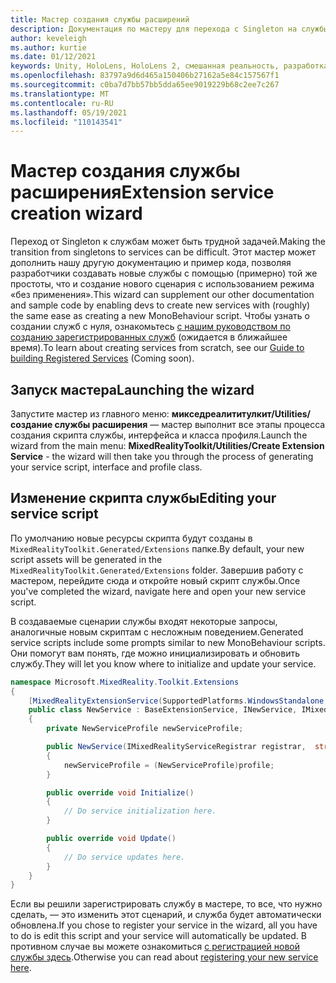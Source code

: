 ```yaml
---
title: Мастер создания службы расширений
description: Документация по мастеру для перехода с Singleton на службы МРТК
author: keveleigh
ms.author: kurtie
ms.date: 01/12/2021
keywords: Unity, HoloLens, HoloLens 2, смешанная реальность, разработка, MRTK
ms.openlocfilehash: 83797a9d6d465a150406b27162a5e84c157567f1
ms.sourcegitcommit: c0ba7d7bb57bb5dda65ee9019229b68c2ee7c267
ms.translationtype: MT
ms.contentlocale: ru-RU
ms.lasthandoff: 05/19/2021
ms.locfileid: "110143541"
---
```

# <a name="extension-service-creation-wizard"></a><span data-ttu-id="31f7f-104">Мастер создания службы расширения</span><span class="sxs-lookup"><span data-stu-id="31f7f-104">Extension service creation wizard</span></span>

<span data-ttu-id="31f7f-105">Переход от Singleton к службам может быть трудной задачей.</span><span class="sxs-lookup"><span data-stu-id="31f7f-105">Making the transition from singletons to services can be difficult.</span></span> <span data-ttu-id="31f7f-106">Этот мастер может дополнить нашу другую документацию и пример кода, позволяя разработчики создавать новые службы с помощью (примерно) той же простоты, что и создание нового сценария с использованием режима «без применения».</span><span class="sxs-lookup"><span data-stu-id="31f7f-106">This wizard can supplement our other documentation and sample code by enabling devs to create new services with (roughly) the same ease as creating a new MonoBehaviour script.</span></span> <span data-ttu-id="31f7f-107">Чтобы узнать о создании служб с нуля, ознакомьтесь [с нашим руководством по созданию зарегистрированных служб](../../configuration/mixed-reality-configuration-guide.md) (ожидается в ближайшее время).</span><span class="sxs-lookup"><span data-stu-id="31f7f-107">To learn about creating services from scratch, see our [Guide to building Registered Services](../../configuration/mixed-reality-configuration-guide.md) (Coming soon).</span></span>

## <a name="launching-the-wizard"></a><span data-ttu-id="31f7f-108">Запуск мастера</span><span class="sxs-lookup"><span data-stu-id="31f7f-108">Launching the wizard</span></span>

<span data-ttu-id="31f7f-109">Запустите мастер из главного меню: **микседреалититулкит/Utilities/создание службы расширения** — мастер выполнит все этапы процесса создания скрипта службы, интерфейса и класса профиля.</span><span class="sxs-lookup"><span data-stu-id="31f7f-109">Launch the wizard from the main menu: **MixedRealityToolkit/Utilities/Create Extension Service** - the wizard will then take you through the process of generating your service script, interface and profile class.</span></span>

## <a name="editing-your-service-script"></a><span data-ttu-id="31f7f-110">Изменение скрипта службы</span><span class="sxs-lookup"><span data-stu-id="31f7f-110">Editing your service script</span></span>

<span data-ttu-id="31f7f-111">По умолчанию новые ресурсы скрипта будут созданы в `MixedRealityToolkit.Generated/Extensions` папке.</span><span class="sxs-lookup"><span data-stu-id="31f7f-111">By default, your new script assets will be generated in the `MixedRealityToolkit.Generated/Extensions` folder.</span></span> <span data-ttu-id="31f7f-112">Завершив работу с мастером, перейдите сюда и откройте новый скрипт службы.</span><span class="sxs-lookup"><span data-stu-id="31f7f-112">Once you've completed the wizard, navigate here and open your new service script.</span></span>

<span data-ttu-id="31f7f-113">В создаваемые сценарии службы входят некоторые запросы, аналогичные новым скриптам с несложным поведением.</span><span class="sxs-lookup"><span data-stu-id="31f7f-113">Generated service scripts include some prompts similar to new MonoBehaviour scripts.</span></span> <span data-ttu-id="31f7f-114">Они помогут вам понять, где можно инициализировать и обновить службу.</span><span class="sxs-lookup"><span data-stu-id="31f7f-114">They will let you know where to initialize and update your service.</span></span>

```csharp
namespace Microsoft.MixedReality.Toolkit.Extensions
{
    [MixedRealityExtensionService(SupportedPlatforms.WindowsStandalone|SupportedPlatforms.MacStandalone|SupportedPlatforms.LinuxStandalone|SupportedPlatforms.WindowsUniversal)]
    public class NewService : BaseExtensionService, INewService, IMixedRealityExtensionService
    {
        private NewServiceProfile newServiceProfile;

        public NewService(IMixedRealityServiceRegistrar registrar,  string name,  uint priority,  BaseMixedRealityProfile profile) : base(registrar, name, priority, profile) 
        {
            newServiceProfile = (NewServiceProfile)profile;
        }

        public override void Initialize()
        {
            // Do service initialization here.
        }

        public override void Update()
        {
            // Do service updates here.
        }
    }
}
```

<span data-ttu-id="31f7f-115">Если вы решили зарегистрировать службу в мастере, то все, что нужно сделать, — это изменить этот сценарий, и служба будет автоматически обновлена.</span><span class="sxs-lookup"><span data-stu-id="31f7f-115">If you chose to register your service in the wizard, all you have to do is edit this script and your service will automatically be updated.</span></span> <span data-ttu-id="31f7f-116">В противном случае вы можете ознакомиться [с регистрацией новой службы здесь](../../configuration/mixed-reality-configuration-guide.md).</span><span class="sxs-lookup"><span data-stu-id="31f7f-116">Otherwise you can read about [registering your new service here](../../configuration/mixed-reality-configuration-guide.md).</span></span>
